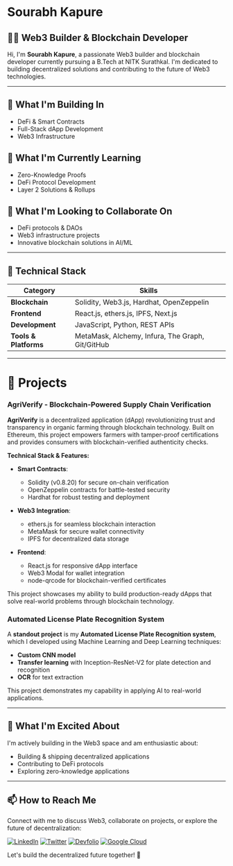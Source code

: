 # Sourabh Kapure

## 👨‍💻 Web3 Builder & Blockchain Developer

Hi, I'm **Sourabh Kapure**, a passionate Web3 builder and blockchain developer currently pursuing a B.Tech at NITK Surathkal. I'm dedicated to building decentralized solutions and contributing to the future of Web3 technologies.

---

## 👀 What I'm Building In

- DeFi & Smart Contracts
- Full-Stack dApp Development
- Web3 Infrastructure

## 🌱 What I'm Currently Learning

- Zero-Knowledge Proofs
- DeFi Protocol Development
- Layer 2 Solutions & Rollups

## 💞️ What I'm Looking to Collaborate On

- DeFi protocols & DAOs
- Web3 infrastructure projects
- Innovative blockchain solutions in AI/ML

---

## 🔧 Technical Stack

| Category           | Skills                                              |
|--------------------|-----------------------------------------------------|
| **Blockchain**     | Solidity, Web3.js, Hardhat, OpenZeppelin            |
| **Frontend**       | React.js, ethers.js, IPFS, Next.js                  |
| **Development**    | JavaScript, Python, REST APIs                       |
| **Tools & Platforms** | MetaMask, Alchemy, Infura, The Graph, Git/GitHub |

---

# 🚀 Projects

### AgriVerify - Blockchain-Powered Supply Chain Verification

**AgriVerify** is a decentralized application (dApp) revolutionizing trust and transparency in organic farming through blockchain technology. Built on Ethereum, this project empowers farmers with tamper-proof certifications and provides consumers with blockchain-verified authenticity checks.

**Technical Stack & Features:**

- **Smart Contracts**:
  - Solidity (v0.8.20) for secure on-chain verification
  - OpenZeppelin contracts for battle-tested security
  - Hardhat for robust testing and deployment

- **Web3 Integration**:
  - ethers.js for seamless blockchain interaction
  - MetaMask for secure wallet connectivity
  - IPFS for decentralized data storage

- **Frontend**:
  - React.js for responsive dApp interface
  - Web3 Modal for wallet integration
  - node-qrcode for blockchain-verified certificates

This project showcases my ability to build production-ready dApps that solve real-world problems through blockchain technology.

### Automated License Plate Recognition System

A **standout project** is my **Automated License Plate Recognition system**, which I developed using Machine Learning and Deep Learning techniques:

- **Custom CNN model**
- **Transfer learning** with Inception-ResNet-V2 for plate detection and recognition
- **OCR** for text extraction

This project demonstrates my capability in applying AI to real-world applications.

---

## 🎯 What I'm Excited About

I'm actively building in the Web3 space and am enthusiastic about:

- Building & shipping decentralized applications
- Contributing to DeFi protocols
- Exploring zero-knowledge applications

---

## 📫 How to Reach Me

Connect with me to discuss Web3, collaborate on projects, or explore the future of decentralization:

[![LinkedIn](https://img.shields.io/badge/LinkedIn-Sourabh_Kapure-blue?style=flat-square&logo=linkedin)](https://www.linkedin.com/in/sourabhkapure)
[![Twitter](https://img.shields.io/badge/Twitter-@sourabhkapure-blue?style=flat-square&logo=twitter)](https://twitter.com/sourabhkapure)
[![Devfolio](https://img.shields.io/badge/Devfolio-Sourabh_Kapure-blue?style=flat-square&logo=devfolio)](https://devfolio.co/@sourabhkapure)
[![Google Cloud](https://img.shields.io/badge/Google_Cloud-My_Skills-blue?style=flat-square&logo=googlecloud)](https://www.cloudskillsboost.google/public_profiles/0a183d30-0374-4204-ac8b-1a6ac2e409dc)

Let's build the decentralized future together! 🚀

<!---
Spkap/Spkap is a ✨ special ✨ repository because its `README.md` (this file) appears on your GitHub profile.
You can click the Preview link to take a look at your changes.
--->
